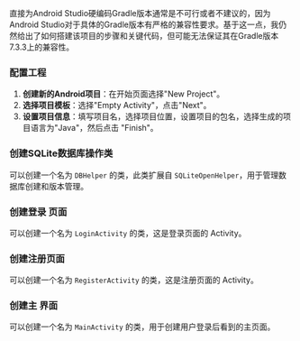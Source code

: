直接为Android Studio硬编码Gradle版本通常是不可行或者不建议的，因为Android Studio对于具体的Gradle版本有严格的兼容性要求。基于这一点，我仍然给出了如何搭建该项目的步骤和关键代码，但可能无法保证其在Gradle版本7.3.3上的兼容性。

### 配置工程

1. **创建新的Android项目**：在开始页面选择"New Project"。
2. **选择项目模板**：选择"Empty Activity"，点击"Next"。
3. **设置项目信息**：填写项目名，选择项目位置，设置项目的包名，选择生成的项目语言为"Java"，然后点击 "Finish"。

### 创建SQLite数据库操作类

可以创建一个名为 `DBHelper` 的类，此类扩展自 `SQLiteOpenHelper`，用于管理数据库创建和版本管理。

### 创建登录 页面

可以创建一个名为 `LoginActivity` 的类，这是登录页面的 Activity。

### 创建注册页面

可以创建一个名为 `RegisterActivity` 的类，这是注册页面的 Activity。

### 创建主 界面

可以创建一个名为 `MainActivity` 的类，用于创建用户登录后看到的主页面。
